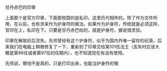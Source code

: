 甘丹赤巴的印章

上面那个是官方印章，下面那枚圆的是私印。这里历代相传的。除了作为文件所用，在以前，也有求来作为护身符的做法。如果作为护身符，传统就是必须这样，官印在上，私印在下。只要是甘丹赤巴给的，就是护身符，据说很灵验。

印章在解放前后流失。先师曾经有这个护身符，似乎为国内外唯一留存的纪录。后来我们在电脑上稍微修复了一下，重新刻了印章交给第101任法王（丢失时应该大概是第96任或者第97任的任期内），也不知道现在有没有使用。

先师说，哪怕不是真的，只是打印出来，也能当护身符的喔
